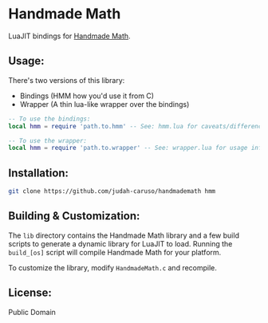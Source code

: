 # Handmade Math

LuaJIT bindings for [Handmade Math](https://github.com/HandmadeMath/HandmadeMath).


## Usage:

There's two versions of this library:
   - Bindings (HMM how you'd use it from C)
   - Wrapper (A thin lua-like wrapper over the bindings)

```lua
-- To use the bindings:
local hmm = require 'path.to.hmm' -- See: hmm.lua for caveats/differences

-- To use the wrapper:
local hmm = require 'path.to.wrapper' -- See: wrapper.lua for usage information
```


## Installation:

```sh
git clone https://github.com/judah-caruso/handmademath hmm
```

## Building & Customization:

The `lib` directory contains the Handmade Math library and a few build scripts to
generate a dynamic library for LuaJIT to load. Running the `build_[os]` script
will compile Handmade Math for your platform.

To customize the library, modify `HandmadeMath.c` and recompile.



## License:

Public Domain
